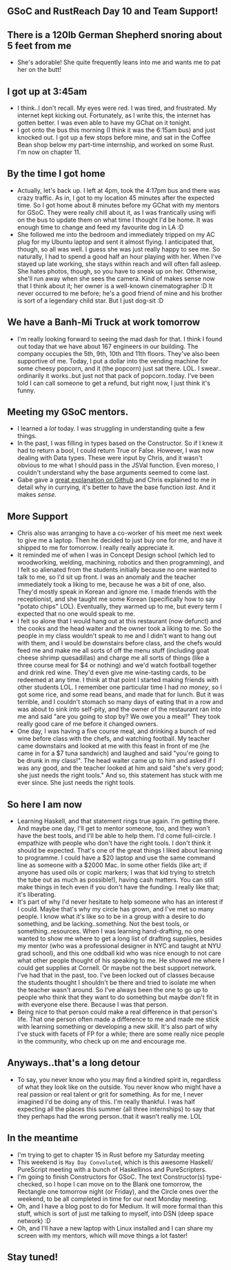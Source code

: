 ## GSoC and RustReach Day 10 and Team Support!

## There is a 120lb German Shepherd snoring about 5 feet from me
- She's adorable! She quite frequently leans into me and wants me to pat her on the butt!

## I got up at 3:45am
- I think..I don't recall. My eyes were red. I was tired, and frustrated. My internet kept kicking out.
  Fortunately, as I write this, the internet has gotten better. I was even able to have my GChat on it tonight.
- I got onto the bus this morning (I think it was the 6:15am bus) and just knocked out. I got up a few stops 
  before mine, and sat in the Coffee Bean shop below my part-time internship, and worked on some Rust. I'm now on
  chapter 11.

## By the time I got home
- Actually, let's back up. I left at 4pm, took the 4:17pm bus and there was crazy traffic. As in, I got to my location
  45 minutes after the expected time. So I got home about 8 minutes before my GChat with my mentors for GSoC. 
  They were really chill about it, as I was frantically using wifi on the bus to update them on what time I thought I'd be 
  home. It was enough time to change and feed my favourite dog in LA :D
- She followed me into the bedroom and immediately tripped on my AC plug for my Ubuntu laptop and sent it almost flying.
  I anticipated that, though, so all was well. I guess she was just really happy to see me. So naturally, I had to spend a 
  good half an hour playing with her. When I've stayed up late working, she stays within reach and will often fall asleep.
  She hates photos, though, so you have to sneak up on her. Otherwise, she'll run away when she sees the camera. Kind of 
  makes sense now that I think about it; her owner is a well-known cinematographer :D It never occurred to me before; he's 
  a good friend of mine and his brother is sort of a legendary child star. But I just dog-sit :D
  
## We have a Banh-Mi Truck at work tomorrow
- I'm really looking forward to seeing the mad dash for that. I think I found out today that we have about 167 engineers
  in our building. The company occupies the 5th, 9th, 10th and 11th floors. They've also been supportive of me. Today,
  I put a dollar into the vending machine for some cheesy popcorn, and it (the popcorn) just sat there. LOL. I swear..
  ordinarily it works..but just not that pack of popcorn..today. I've been told I can call someone to get a refund, but
  right now, I just think it's funny.
  
## Meeting my GSoC mentors.
- I learned a *lot* today. I was struggling in understanding quite a few things.
- In the past, I was filling in types based on the Constructor. So if I knew it had to return a bool, I could return True or False.
  However, I was now dealing with Data types. These were input by Chris, and it wasn't obvious to me what I should pass in the JSVal
  function. Even moreso, I couldn't understand why the base arguments seemed to come last.
- Gabe gave a [great explanation on Github](https://github.com/google/codeworld/pull/640) and Chris explained to me in detail
  why in currying, it's better to have the base function *last*. And it makes *sense*. 

## More Support
- Chris also was arranging to have a co-worker of his meet me next week to give me a laptop. Then he decided to just 
  buy one for me, and have it shipped to me for tomorrow. I really really appreciate it. 
- It reminded me of when I was in Concept Design school (which led to woodworking,
  welding, machining, robotics and then programming), and I felt so alienated from the students initially because 
  no one wanted to talk to me, so I'd sit up front. I was an anomaly and the teacher immediately took a liking to me, because
  he was a bit of one, also. They'd mostly speak in Korean and ignore me. I made friends with the receptionist, and she taught 
  me some Korean (specifically how to say "potato chips" LOL). Eventually, they warmed up to me, but every term I expected 
  that no one would speak to me.
- I felt so alone that I would hang out at this restaurant (now defunct) and the cooks and the head waiter and the
  owner took a liking to me. So the people in my class wouldn't speak to me and I didn't want to hang out with them, and I would 
  be downstairs before class, and the chefs would feed me and make me all sorts of off the menu stuff (including goat cheese 
  shrimp quesadillas) and charge me all sorts of things (like a three course meal for $4 or nothing) and we'd watch football together and 
  drink red wine. They'd even give me wine-tasting cards, to be redeemed at any time. I think at that point I started 
  making friends with other students LOL. I remember one particular time I had 
  *no money*, so I got some rice, and some read beans, and made that for lunch. But it was terrible, and I couldn't stomach
  so many days of eating that in a row and was about to sink into self-pity, and the owner of the restaurant ran into me and said "are you going to stop by? We owe
  you a meal!" They took really good care of me before it changed owners.
- One day, I was having a five course meal, and drinking a bunch of red wine before class with the chefs, and watching football.
  My teacher came downstairs and looked at me with this feast in front of me (he came in for a $7 tuna sandwich) and laughed and said "you're going to be drunk in my
  class!". The head waiter came up to him and asked if I was any good, and the teacher looked at him and said "she's very good; she
  just needs the right tools." And so, this statement has stuck with me ever since. She just needs the right tools.
  
## So here I am now
- Learning Haskell, and that statement rings true again. I'm getting there. And maybe one day, I'll get to mentor someone, too,
  and they won't have the best tools, and I'll be able to help them. I'd come full-circle. I empathize with people who don't have the
  right tools. I don't think it should be expected. That's one of the great things I liked about learning to programme. I could have a 
  $20 laptop and use the same command line as someone with a $2000 Mac. In some other fields (like art; if anyone has used oils or 
  copic markers; I was that kid trying to stretch the tube out as much as possible!), having cash matters. You can still make things in
  tech even if you don't have the funding. I really like that; it's liberating.
- It's part of why I'd never hesitate to help someone who has an interest if I could. Maybe that's why my circle has grown, and
  I've met so many people. I know what it's like so to be in a group with a desire to do something, and be lacking..something. Not 
  the best tools, or something..resources. When I was learning hand-drafting, no one wanted to show me where to get a long list of drafting supplies,
  besides my mentor (who was a professional designer in NYC and taught at NYU grad school), and this one oddball kid who was nice 
  enough to not care what other people thought of his speaking to me. He showed me where I could get supplies at Cornell. 
  Or maybe not the best support network. I've had that in the past, too. I've been locked out of classes because the students thought
  I shouldn't be there and tried to isolate me when the teacher wasn't around. So I've always been the one to go up to people who 
  think that they want to do something but maybe don't fit in with everyone else there. Because I was that person. 
- Being nice to that person could make a real difference in that person's life. That one person often made a difference to me and 
  made me stick with learning something or developing a new skill. It's also part of why I've stuck with facets of FP for a while;
  there are some really nice people in the community, who check up on me and encourage me.
  
## Anyways..that's a long detour
- To say, you never know who you may find a kindred spirit in, regardless of what they look like on the outside. You never know
  who might have a real passion or real talent or grit for something. As for me, I never imagined I'd be doing any of this. I'm 
  really thankful. I was half expecting all the places this summer (all three internships) to say that they perhaps had the wrong
  person..that it wasn't really me. LOL
  
## In the meantime
- I'm trying to get to chapter 15 in Rust before my Saturday meeting
- This weekend is ```May Day Convoluted```, which is this awesome Haskell/ PureScript meeting with a bunch of Haskellinos and
  PureScripters. 
- I'm going to finish Constructors for GSoC. The text Constructor(s) type-checked, so I hope I can move on to the Blank one
  tomorrow, the Rectangle one tomorrow night (or Friday), and the Circle ones over the weekend, to be all completed in time
  for our next Monday meeting.
- Oh, and I have a blog post to do for Medium. It will more formal than this stuff, which is sort of just me talking to myself, into
  DSN (deep space network) :D
- Oh, and I'll have a new laptop with Linux installed and I can share my screen with my mentors, which will move things a lot 
  faster!
  
## Stay tuned!



  

  
